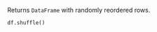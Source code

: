 <?xml version='1.0' encoding='UTF-8'?><topic xsi:noNamespaceSchemaLocation="https://resources.jetbrains.com/stardust/topic.v2.xsd" meta-keywords="" xmlns:xsi="http://www.w3.org/2001/XMLSchema-instance" id="shuffle" title="shuffle" _md-based="true"> 
<p _o="93" _o-sc="4,0" _o-l="4" _o-e="5,0" _o-tl="-1" _o-s="4,0" _o-cl="0" id="841d9c7a">Returns <code _o="101" _o-sc="4,9" _o-l="4" _o-e="4,19" _o-tl="-1" _o-s="4,8" _o-cl="8" id="4d027a77">DataFrame</code> with randomly reordered rows.</p>

<code _o="165" _o-sc="9,0" _o-l="8" _o-e="10,3" _o-tl="-1" _o-s="8,0" style="block" _o-cl="0" id="83ce977e" lang="kotlin">df.shuffle()
</code>

</topic>